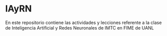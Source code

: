 # IAyRN
En este repositorio contiene las actividades y lecciones referente a la clase de Inteligencia Artificial y Redes Neuronales de IMTC en FIME de UANL
